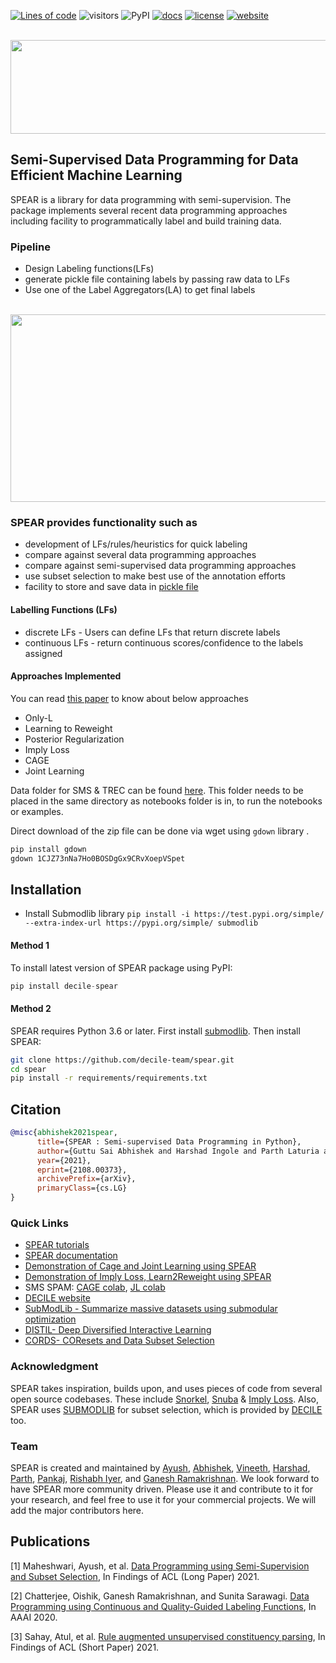 
<!-- [![](https://tokei.rs/b1/github/decile-team/spear?category=code)](https://github.com/decile-team/spear) -->
[![Lines of code](https://img.shields.io/tokei/lines/github/decile-team/spear)]()
![visitors](https://visitor-badge.glitch.me/badge?page_id=decile-team/spear)
![PyPI](https://img.shields.io/pypi/v/spear)
[![docs](https://readthedocs.org/projects/spear-decile/badge)](https://spear-decile.readthedocs.io/)
[![license](https://img.shields.io/badge/License-MIT-blue.svg)](https://github.com/decile-team/spear/blob/main/LICENSE.txt)
[![website](https://img.shields.io/badge/website-online-green)](https://decile.org/)

<!-- ![GitHub repo size](https://img.shields.io/github/repo-size/decile-team/spear) -->

<p align="center">
    <br>
        <img src="https://github.com/decile-team/spear/blob/main/spear_logo.png" width="540" height="150"/>
    </br>
</p>

## Semi-Supervised Data Programming for Data Efficient Machine Learning
SPEAR is a library for data programming with semi-supervision. The package implements several recent data programming approaches including facility to programmatically label and build training data.

### Pipeline
* Design Labeling functions(LFs)
* generate pickle file containing labels by passing raw data to LFs
* Use one of the Label Aggregators(LA) to get final labels

<p align="center">
    <br>
        <img src="https://github.com/decile-team/spear/blob/main/spear_pipeline.svg" width="1000" height="300" />
    </br>
</p>


### SPEAR provides functionality such as 
* development of LFs/rules/heuristics for quick labeling
* compare against several data programming approaches
* compare against semi-supervised data programming approaches
* use subset selection to make best use of the annotation efforts
* facility to store and save data in [pickle file](https://spear-decile.readthedocs.io/en/latest/index.html#spear.utils.data_editor.get_data)

#### Labelling Functions (LFs)
* discrete LFs - Users can define LFs that return discrete labels
* continuous LFs - return continuous scores/confidence to the labels assigned

#### Approaches Implemented
You can read [this paper](https://arxiv.org/pdf/2008.09887.pdf) to know about below approaches
* Only-L 
* Learning to Reweight
* Posterior Regularization
* Imply Loss
* CAGE
* Joint Learning

Data folder for SMS & TREC can be found [here](https://drive.google.com/file/d/1CJZ73nNa7Ho0BOSDgGx9CRvXoepVSpet/view?usp=sharing). This folder needs to be placed in the same directory as notebooks folder is in, to run the notebooks or examples.

Direct download of the zip file can be done via wget using `gdown` library . 
```bash
pip install gdown
gdown 1CJZ73nNa7Ho0BOSDgGx9CRvXoepVSpet
```

## Installation
* Install Submodlib library
`pip install -i https://test.pypi.org/simple/ --extra-index-url https://pypi.org/simple/ submodlib`
#### Method 1
To install latest version of SPEAR package using PyPI:
 ```python 
 pip install decile-spear
 ```
#### Method 2    
SPEAR requires Python 3.6 or later. First install [submodlib](https://github.com/decile-team/submodlib#setup). Then install SPEAR:

```bash
git clone https://github.com/decile-team/spear.git
cd spear
pip install -r requirements/requirements.txt
```

## Citation
```bibtex
@misc{abhishek2021spear,
      title={SPEAR : Semi-supervised Data Programming in Python}, 
      author={Guttu Sai Abhishek and Harshad Ingole and Parth Laturia and Vineeth Dorna and Ayush Maheshwari and Ganesh Ramakrishnan and Rishabh Iyer},
      year={2021},
      eprint={2108.00373},
      archivePrefix={arXiv},
      primaryClass={cs.LG}
}
```

### Quick Links
* [SPEAR tutorials](https://github.com/decile-team/spear/tree/main/notebooks)
* [SPEAR documentation](https://spear-decile.readthedocs.io/)
* [Demonstration of Cage and Joint Learning using SPEAR](https://youtu.be/qdukvO3B8YU)
* [Demonstration of Imply Loss, Learn2Reweight using SPEAR](https://youtu.be/SN9YYK4FlU0)
* SMS SPAM: [CAGE colab](https://colab.research.google.com/drive/1vec-Q-xO9wQtM3p_CZ7237gCq0xIR9b9?usp=sharing), [JL colab](https://colab.research.google.com/drive/1HqkqQ8ytWjP9on3du-vVB07IQvo8Li3W?usp=sharing)
* [DECILE website](https://decile.org)
* [SubModLib - Summarize massive datasets using submodular optimization](https://github.com/decile-team/submodlib)
* [DISTIL- Deep Diversified Interactive Learning](https://github.com/decile-team/distil)
* [CORDS- COResets and Data Subset Selection](https://github.com/decile-team/cords)



### Acknowledgment
SPEAR takes inspiration, builds upon, and uses pieces of code from several open source codebases. These include [Snorkel](https://github.com/snorkel-team/snorkel), [Snuba](https://github.com/HazyResearch/reef)  & [Imply Loss](https://github.com/awasthiabhijeet/Learning-From-Rules). Also, SPEAR uses [SUBMODLIB](https://github.com/decile-team/submodlib) for subset selection, which is provided by [DECILE](https://decile.org/) too.

### Team
SPEAR is created and maintained by [Ayush](https://www.cse.iitb.ac.in/~ayusham), [Abhishek](https://www.linkedin.com/in/guttu-sai-abhishek/), [Vineeth](https://www.cse.iitb.ac.in/~vineethdorna/), [Harshad](https://www.cse.iitb.ac.in/~harshadingole/), [Parth](https://www.cse.iitb.ac.in/~parthlaturia/), [Pankaj](https://www.linkedin.com/in/pankaj-singh-b000894a/), [Rishabh Iyer](https://www.rishiyer.com), and [Ganesh Ramakrishnan](https://www.cse.iitb.ac.in/~ganesh/). We look forward to have SPEAR more community driven. Please use it and contribute to it for your research, and feel free to use it for your commercial projects. We will add the major contributors here.


## Publications

[1] Maheshwari, Ayush, et al. [Data Programming using Semi-Supervision and Subset Selection](https://arxiv.org/abs/2008.09887), In Findings of ACL (Long Paper) 2021.

[2] Chatterjee, Oishik, Ganesh Ramakrishnan, and Sunita Sarawagi. [Data Programming using Continuous and Quality-Guided Labeling Functions](https://arxiv.org/abs/1911.09860), In AAAI 2020.

[3] Sahay, Atul, et al. [Rule augmented unsupervised constituency parsing](https://arxiv.org/abs/2105.10193), In Findings of ACL (Short Paper) 2021.
